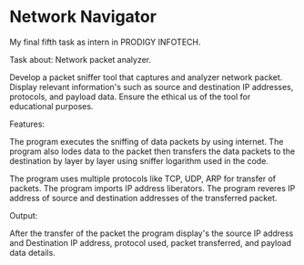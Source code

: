 # Network Navigator
My final fifth task as intern in PRODIGY INFOTECH.

Task about: Network packet analyzer.

Develop a packet sniffer tool that captures and analyzer network packet. Display relevant information's such as source and destination IP addresses, protocols, and payload data. Ensure the ethical us of the tool for educational purposes.

Features:

The program executes the sniffing of data packets by using internet. The program also lodes data to the packet then transfers the data packets to the destination by layer by layer using sniffer logarithm used in the code.

The program uses multiple protocols like TCP, UDP, ARP for transfer of packets. The program imports IP address liberators. The program reveres IP address of source and destination addresses of the transferred packet.

Output:

After the transfer of the packet the program display's the source IP address and Destination IP address, protocol used, packet transferred, and payload data details.
